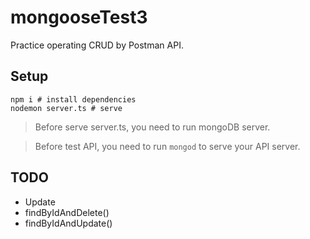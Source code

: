 # mongooseTest3

Practice operating CRUD by Postman API.

## Setup

```shell
npm i # install dependencies
nodemon server.ts # serve
```

> Before serve server.ts, you need to run mongoDB server.

> Before test API, you need to run `mongod` to serve your API server.

## TODO

- Update
- findByIdAndDelete()
- findByIdAndUpdate()